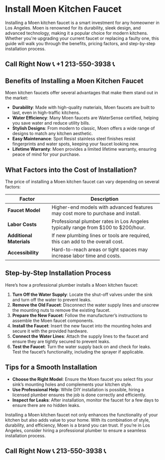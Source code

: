 # Install Moen Kitchen Faucet

Installing a Moen kitchen faucet is a smart investment for any homeowner in Los Angeles. Moen is renowned for its durability, sleek design, and advanced technology, making it a popular choice for modern kitchens. Whether you're upgrading your current faucet or replacing a faulty one, this guide will walk you through the benefits, pricing factors, and step-by-step installation process.

## Call Right Now 📞 +1 213-550-3938 📞

## Benefits of Installing a Moen Kitchen Faucet

Moen kitchen faucets offer several advantages that make them stand out in the market:  

- **Durability**: Made with high-quality materials, Moen faucets are built to last, even in high-traffic kitchens.  
- **Water Efficiency**: Many Moen faucets are WaterSense certified, helping you save water and reduce utility bills.  
- **Stylish Designs**: From modern to classic, Moen offers a wide range of designs to match any kitchen aesthetic.  
- **Easy Maintenance**: Spot Resist stainless steel finishes resist fingerprints and water spots, keeping your faucet looking new.  
- **Lifetime Warranty**: Moen provides a limited lifetime warranty, ensuring peace of mind for your purchase.  

## What Factors into the Cost of Installation?

The price of installing a Moen kitchen faucet can vary depending on several factors:  

| **Factor**               | **Description**                                                                 |  
|--------------------------|---------------------------------------------------------------------------------|  
| **Faucet Model**         | Higher-end models with advanced features may cost more to purchase and install. |  
| **Labor Costs**          | Professional plumber rates in Los Angeles typically range from $100 to $200/hour.|  
| **Additional Materials** | If new plumbing lines or tools are required, this can add to the overall cost.   |  
| **Accessibility**        | Hard-to-reach areas or tight spaces may increase labor time and costs.           |  

## Step-by-Step Installation Process

Here’s how a professional plumber installs a Moen kitchen faucet:  

1. **Turn Off the Water Supply**: Locate the shut-off valves under the sink and turn off the water to prevent leaks.  
2. **Remove the Old Faucet**: Disconnect the water supply lines and unscrew the mounting nuts to remove the existing faucet.  
3. **Prepare the New Faucet**: Follow the manufacturer’s instructions to assemble the Moen faucet components.  
4. **Install the Faucet**: Insert the new faucet into the mounting holes and secure it with the provided hardware.  
5. **Connect the Water Lines**: Attach the supply lines to the faucet and ensure they are tightly secured to prevent leaks.  
6. **Test the Faucet**: Turn the water supply back on and check for leaks. Test the faucet’s functionality, including the sprayer if applicable.  

## Tips for a Smooth Installation  

- **Choose the Right Model**: Ensure the Moen faucet you select fits your sink’s mounting holes and complements your kitchen style.  
- **Use Professional Help**: While DIY installation is possible, hiring a licensed plumber ensures the job is done correctly and efficiently.  
- **Inspect for Leaks**: After installation, monitor the faucet for a few days to ensure there are no hidden leaks.  

Installing a Moen kitchen faucet not only enhances the functionality of your kitchen but also adds value to your home. With its combination of style, durability, and efficiency, Moen is a brand you can trust. If you’re in Los Angeles, consider hiring a professional plumber to ensure a seamless installation process.
## Call Right Now 📞 213-550-3938 📞